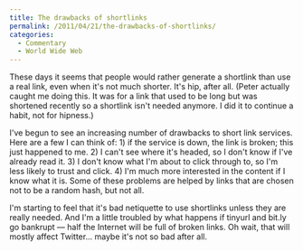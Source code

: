 ```yaml
---
title: The drawbacks of shortlinks
permalink: /2011/04/21/the-drawbacks-of-shortlinks/
categories:
  - Commentary
  - World Wide Web
---
```

These days it seems that people would rather generate a shortlink than use a real link, even when it's not much shorter. It's hip, after all. (Peter actually caught me doing this. It was for a link that used to be long but was shortened recently so a shortlink isn't needed anymore. I did it to continue a habit, not for hipness.)

I've begun to see an increasing number of drawbacks to short link services. Here are a few I can think of: 1) if the service is down, the link is broken; this just happened to me. 2) I can't see where it's headed, so I don't know if I've already read it. 3) I don't know what I'm about to click through to, so I'm less likely to trust and click. 4) I'm much more interested in the content if I know what it is. Some of these problems are helped by links that are chosen not to be a random hash, but not all.

I'm starting to feel that it's bad netiquette to use shortlinks unless they are really needed. And I'm a little troubled by what happens if tinyurl and bit.ly go bankrupt &#8212; half the Internet will be full of broken links. Oh wait, that will mostly affect Twitter&#8230; maybe it's not so bad after all.
